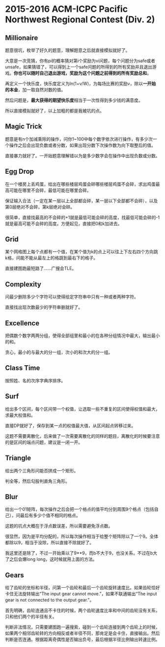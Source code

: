 # 2015-2016 ACM-ICPC Pacific Northwest Regional Contest (Div. 2)

## Millionaire

题意很坑，枚举了好久的题意，理解题意之后就直接模拟就好了。

大意是一次竞猜，你有pi的概率猜对第i个奖励为vi问题，每个问题分为safe或者unsafe，如果猜错了，可以得到上一个safe问题的所得到的所有奖励并且退出游戏。**你也可以随时自己退出游戏，奖励为这个问题之前得到的所有奖励总和**。

再定义一个快乐度，快乐度定义为ln(1+v/W)，为每场比赛的奖励v，除以**一开始的本金**，加一取自然对数的值。

然后问题是，**最大获得的期望快乐度**相当于一次性得到多少钱的满意度。

所以直接模拟就好了，以上加粗的都是我被坑的点。

## Magic Trick

题意是有n个加减乘除的操作，问你1~100中每个数字依次进行操作，有多少次一个操作之后会出现负数或者分数，如果出现分数下次操作数为向下取整后的值。

直接暴力就好了。一开始题意理解错以为是多少数字会在操作中出现负数或分数。

## Egg Drop

在一个楼房上丢鸡蛋，给出在哪些楼层鸡蛋会碎哪些楼层鸡蛋不会碎，求出鸡蛋最高可能在哪里不会碎，最低可能在哪里会碎。

保证输入合法（一定在某一层以上全部都会碎，某一层以下全部都不会碎），以及第0层绝对不会碎，第k层绝对会碎。

很简单，直接找最高的不会碎的+1就是最低可能会碎的高度，找最低可能会碎的-1就是最高可能不会碎的高度。方便起见，直接把0和k加进去。

## Grid

某个网格图上每个点都有一个值，在某个值为k的点上可以往上下左右四个方向跳k格，问能不能从最左上的格跳到最右下的格子。

直接建图跑最短路了……广搜会TLE。

## Complexity

问最少删除多少个字符可以使得给定字符串中只有一种或者两种字符。

直接找出现次数最少的字符串删就好了。

## Excellence

把偶数个数字两两分组，使得全部组里和最小的在各种分组情况中最大，输出最小的和。

贪心，最小的与最大的分一组，次小的和次大的分一组。

## Class Time

按照姓、名的次序字典序排序。

## Surf

给出多个区间，每个区间带一个权值，让选取一些不重复的区间使得权值和最大，求最大权值和。

直接DP就好了，保存到某一点的权值最大值，从区间起点转移过来。

这题不需要离散化，后来做了一次需要离散化的同样的题目，离散化的时候要注意的是区间的端点问题，建议是一闭一开。

## Triangle

给出两个三角形问能否拼成一个矩形。

判全等，然后勾股判直角三角形。

## Blur

给出一个01矩阵，每次操作之后会把一个格点的值平均分到周围9个格点（包括自己），问最后有多少个值不相同的格点。

这题的坑点大概在于浮点数误差，所以需要避免浮点数。

很显然，因为是平均分配的，所以每次操作相当于给整个矩阵除以了一个9。全体都除以9，相当于没除，所以直接不除就好了。

我这里还是除了，不过一开始乘以了9\*\*9，而b不大于9，也没关系，不过在b大了之后会爆long long，这时候就用上面的方法。

## Gears

给了齿轮的坐标和半径，问第一个齿轮和最后一个齿轮旋转速度比。如果齿轮恰好卡住无法旋转输出“The input gear cannot move.”，如果不联通输出“The input gear is not connected to the output gear.”。

首先明确，齿轮连通且不卡住的时候，两个齿轮速度比率和中间的齿轮没有关系，只和他们两个的半径有关。

判断非法情况，只需要建图跑一遍搜索，碰到一个齿轮连接到两个齿轮上的时候，如果两个相邻齿轮转的方向相反或者半径不同，那肯定是会卡住，直接输出。然后判断是否连通。根据距离奇偶性是否输出负号，最后根据半径比例输出转速比例。
